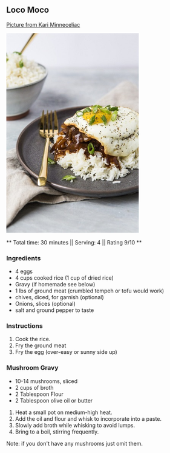 ## Loco Moco
[Picture from Kari Minneceliac](https://minneceliac.com/recipe/loco-moco-gluten-free)

![Picture](../img/loco_moco.jpg)

** Total time: 30 minutes || Serving: 4 || Rating 9/10 **

### Ingredients

- 4 eggs
- 4 cups cooked rice (1 cup of dried rice)
- Gravy (if homemade see below)
- 1 lbs of ground meat (crumbled tempeh or tofu would work)
- chives, diced, for garnish (optional)
- Onions, slices (optional)
- salt and ground pepper to taste

### Instructions

1. Cook the rice. 
2. Fry the ground meat 
3. Fry the egg (over-easy or sunny side up)

### Mushroom Gravy 

- 10-14 mushrooms, sliced
- 2 cups of broth
- 2 Tablespoon Flour 
- 2 Tablespoon olive oil or butter

1. Heat a small pot on medium-high heat.
2. Add the oil and flour and whisk to incorporate into a paste. 
3. Slowly add broth while whisking to avoid lumps.
4. Bring to a boil, stirring frequently.

Note: if you don't have any mushrooms just omit them. 
